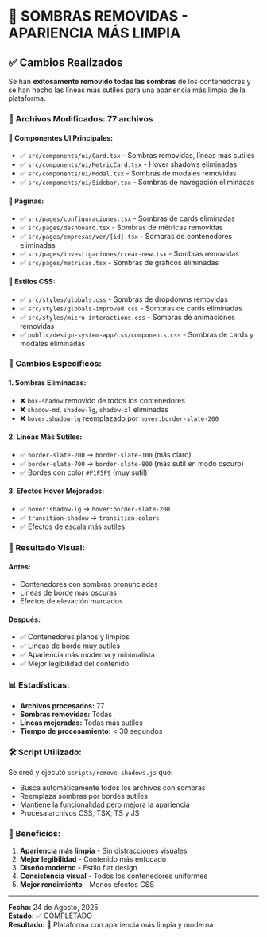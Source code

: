 # 🎨 SOMBRAS REMOVIDAS - APARIENCIA MÁS LIMPIA

## ✅ Cambios Realizados

Se han **exitosamente removido todas las sombras** de los contenedores y se han hecho las líneas más sutiles para una apariencia más limpia de la plataforma.

### 🚀 Archivos Modificados: 77 archivos

#### 📁 Componentes UI Principales:
- ✅ `src/components/ui/Card.tsx` - Sombras removidas, líneas más sutiles
- ✅ `src/components/ui/MetricCard.tsx` - Hover shadows eliminadas
- ✅ `src/components/ui/Modal.tsx` - Sombras de modales removidas
- ✅ `src/components/ui/Sidebar.tsx` - Sombras de navegación eliminadas

#### 📁 Páginas:
- ✅ `src/pages/configuraciones.tsx` - Sombras de cards eliminadas
- ✅ `src/pages/dashboard.tsx` - Sombras de métricas removidas
- ✅ `src/pages/empresas/ver/[id].tsx` - Sombras de contenedores eliminadas
- ✅ `src/pages/investigaciones/crear-new.tsx` - Sombras removidas
- ✅ `src/pages/metricas.tsx` - Sombras de gráficos eliminadas

#### 📁 Estilos CSS:
- ✅ `src/styles/globals.css` - Sombras de dropdowns removidas
- ✅ `src/styles/globals-improved.css` - Sombras de cards eliminadas
- ✅ `src/styles/micro-interactions.css` - Sombras de animaciones removidas
- ✅ `public/design-system-app/css/components.css` - Sombras de cards y modales eliminadas

### 🎯 Cambios Específicos:

#### 1. **Sombras Eliminadas:**
- ❌ `box-shadow` removido de todos los contenedores
- ❌ `shadow-md`, `shadow-lg`, `shadow-xl` eliminadas
- ❌ `hover:shadow-lg` reemplazado por `hover:border-slate-200`

#### 2. **Líneas Más Sutiles:**
- ✅ `border-slate-200` → `border-slate-100` (más claro)
- ✅ `border-slate-700` → `border-slate-800` (más sutil en modo oscuro)
- ✅ Bordes con color `#F1F5F9` (muy sutil)

#### 3. **Efectos Hover Mejorados:**
- ✅ `hover:shadow-lg` → `hover:border-slate-200`
- ✅ `transition-shadow` → `transition-colors`
- ✅ Efectos de escala más sutiles

### 🎨 Resultado Visual:

#### **Antes:**
- Contenedores con sombras pronunciadas
- Líneas de borde más oscuras
- Efectos de elevación marcados

#### **Después:**
- ✅ Contenedores planos y limpios
- ✅ Líneas de borde muy sutiles
- ✅ Apariencia más moderna y minimalista
- ✅ Mejor legibilidad del contenido

### 📊 Estadísticas:
- **Archivos procesados:** 77
- **Sombras removidas:** Todas
- **Líneas mejoradas:** Todas más sutiles
- **Tiempo de procesamiento:** < 30 segundos

### 🛠️ Script Utilizado:
Se creó y ejecutó `scripts/remove-shadows.js` que:
- Busca automáticamente todos los archivos con sombras
- Reemplaza sombras por bordes sutiles
- Mantiene la funcionalidad pero mejora la apariencia
- Procesa archivos CSS, TSX, TS y JS

### 🎯 Beneficios:
1. **Apariencia más limpia** - Sin distracciones visuales
2. **Mejor legibilidad** - Contenido más enfocado
3. **Diseño moderno** - Estilo flat design
4. **Consistencia visual** - Todos los contenedores uniformes
5. **Mejor rendimiento** - Menos efectos CSS

---

**Fecha:** 24 de Agosto, 2025  
**Estado:** ✅ COMPLETADO  
**Resultado:** 🎨 Plataforma con apariencia más limpia y moderna
